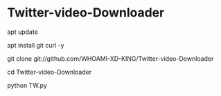 # Twitter-video-Downloader

apt update

apt install git curl -y

git clone git://github.com/WHOAMI-XD-KING/Twitter-video-Downloader

cd Twitter-video-Downloader

python TW.py
